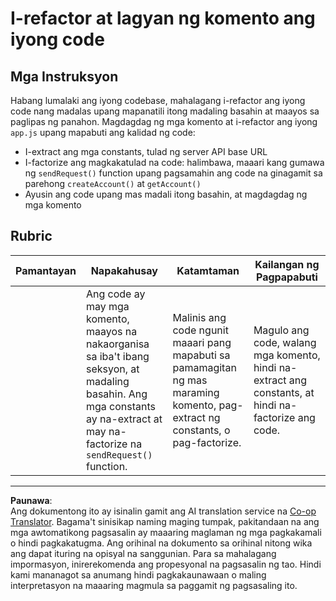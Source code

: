 <!--
CO_OP_TRANSLATOR_METADATA:
{
  "original_hash": "a4abf305ede1cfaadd56a8fab4b4c288",
  "translation_date": "2025-08-27T22:04:39+00:00",
  "source_file": "7-bank-project/3-data/assignment.md",
  "language_code": "tl"
}
-->
# I-refactor at lagyan ng komento ang iyong code

## Mga Instruksyon

Habang lumalaki ang iyong codebase, mahalagang i-refactor ang iyong code nang madalas upang mapanatili itong madaling basahin at maayos sa paglipas ng panahon. Magdagdag ng mga komento at i-refactor ang iyong `app.js` upang mapabuti ang kalidad ng code:

- I-extract ang mga constants, tulad ng server API base URL
- I-factorize ang magkakatulad na code: halimbawa, maaari kang gumawa ng `sendRequest()` function upang pagsamahin ang code na ginagamit sa parehong `createAccount()` at `getAccount()`
- Ayusin ang code upang mas madali itong basahin, at magdagdag ng mga komento

## Rubric

| Pamantayan | Napakahusay                                                                                                                                                 | Katamtaman                                                                                       | Kailangan ng Pagpapabuti                                                                 |
| ---------- | ----------------------------------------------------------------------------------------------------------------------------------------------------------- | ------------------------------------------------------------------------------------------------ | ---------------------------------------------------------------------------------------- |
|            | Ang code ay may mga komento, maayos na nakaorganisa sa iba't ibang seksyon, at madaling basahin. Ang mga constants ay na-extract at may na-factorize na `sendRequest()` function. | Malinis ang code ngunit maaari pang mapabuti sa pamamagitan ng mas maraming komento, pag-extract ng constants, o pag-factorize. | Magulo ang code, walang mga komento, hindi na-extract ang constants, at hindi na-factorize ang code. |

---

**Paunawa**:  
Ang dokumentong ito ay isinalin gamit ang AI translation service na [Co-op Translator](https://github.com/Azure/co-op-translator). Bagama't sinisikap naming maging tumpak, pakitandaan na ang mga awtomatikong pagsasalin ay maaaring maglaman ng mga pagkakamali o hindi pagkakatugma. Ang orihinal na dokumento sa orihinal nitong wika ang dapat ituring na opisyal na sanggunian. Para sa mahalagang impormasyon, inirerekomenda ang propesyonal na pagsasalin ng tao. Hindi kami mananagot sa anumang hindi pagkakaunawaan o maling interpretasyon na maaaring magmula sa paggamit ng pagsasaling ito.